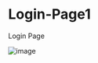 # Login-Page1
Login Page

![image](https://github.com/user-attachments/assets/1cf843d0-cc88-4a2e-bfb8-dc5897d1c591)
